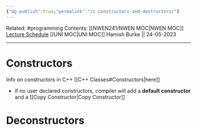 ```yaml
---
{"dg-publish":true,"permalink":"/c-constructors-and-destructors/"}
---
```


Related: #programming 
Contents: [[NWEN241/NWEN MOC\|NWEN MOC]]
[Lecture Schedule](https://ecs.wgtn.ac.nz/Courses/NWEN241_2023T1/LectureSchedule)
[[UNI MOC\|UNI MOC]]
Hamish Burke || 24-05-2023
***

# Constructors

Info on constructors in C++ [[C++ Classes#Constructors\|here]]

- if no user declared constructors, compiler will add a **default constructor** and a [[Copy Constructor\|Copy Constructor]]

# Deconstructors

```

```